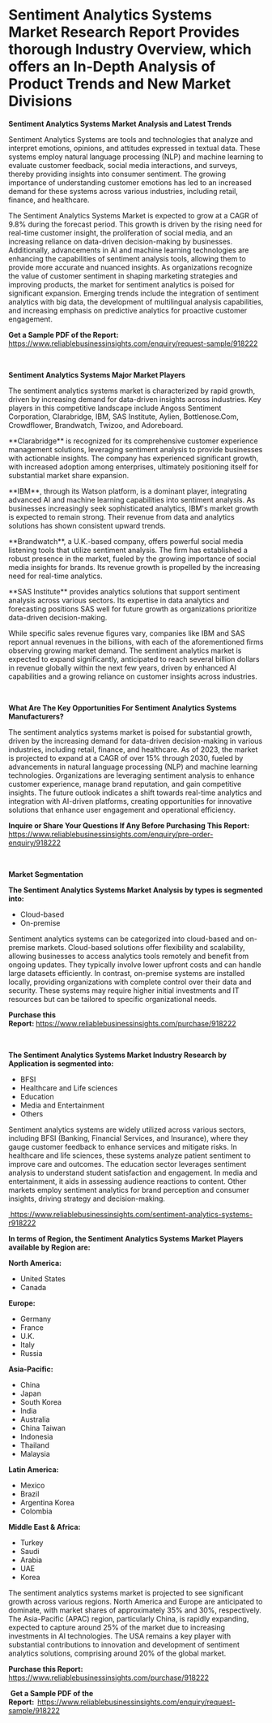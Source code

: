 <p><h1>Sentiment Analytics Systems Market Research Report Provides thorough Industry Overview, which offers an In-Depth Analysis of Product Trends and New Market Divisions</h1></p><p><strong>Sentiment Analytics Systems Market Analysis and Latest Trends</strong></p>
<p><p>Sentiment Analytics Systems are tools and technologies that analyze and interpret emotions, opinions, and attitudes expressed in textual data. These systems employ natural language processing (NLP) and machine learning to evaluate customer feedback, social media interactions, and surveys, thereby providing insights into consumer sentiment. The growing importance of understanding customer emotions has led to an increased demand for these systems across various industries, including retail, finance, and healthcare.</p><p>The Sentiment Analytics Systems Market is expected to grow at a CAGR of 9.8% during the forecast period. This growth is driven by the rising need for real-time customer insight, the proliferation of social media, and an increasing reliance on data-driven decision-making by businesses. Additionally, advancements in AI and machine learning technologies are enhancing the capabilities of sentiment analysis tools, allowing them to provide more accurate and nuanced insights. As organizations recognize the value of customer sentiment in shaping marketing strategies and improving products, the market for sentiment analytics is poised for significant expansion. Emerging trends include the integration of sentiment analytics with big data, the development of multilingual analysis capabilities, and increasing emphasis on predictive analytics for proactive customer engagement.</p></p>
<p><strong>Get a Sample PDF of the Report:&nbsp;</strong> <a href="https://www.reliablebusinessinsights.com/enquiry/request-sample/918222?utm_campaign=2753&utm_medium=2&utm_source=Github&utm_content=ia&utm_term=18042025&utm_id=sentiment-analytics-systems">https://www.reliablebusinessinsights.com/enquiry/request-sample/918222</a></p>
<p>&nbsp;</p>
<p><strong>Sentiment Analytics Systems Major Market Players</strong></p>
<p><p>The sentiment analytics systems market is characterized by rapid growth, driven by increasing demand for data-driven insights across industries. Key players in this competitive landscape include Angoss Sentiment Corporation, Clarabridge, IBM, SAS Institute, Aylien, Bottlenose.Com, Crowdflower, Brandwatch, Twizoo, and Adoreboard.</p><p>**Clarabridge** is recognized for its comprehensive customer experience management solutions, leveraging sentiment analysis to provide businesses with actionable insights. The company has experienced significant growth, with increased adoption among enterprises, ultimately positioning itself for substantial market share expansion.</p><p>**IBM**, through its Watson platform, is a dominant player, integrating advanced AI and machine learning capabilities into sentiment analysis. As businesses increasingly seek sophisticated analytics, IBM's market growth is expected to remain strong. Their revenue from data and analytics solutions has shown consistent upward trends.</p><p>**Brandwatch**, a U.K.-based company, offers powerful social media listening tools that utilize sentiment analysis. The firm has established a robust presence in the market, fueled by the growing importance of social media insights for brands. Its revenue growth is propelled by the increasing need for real-time analytics.</p><p>**SAS Institute** provides analytics solutions that support sentiment analysis across various sectors. Its expertise in data analytics and forecasting positions SAS well for future growth as organizations prioritize data-driven decision-making.</p><p>While specific sales revenue figures vary, companies like IBM and SAS report annual revenues in the billions, with each of the aforementioned firms observing growing market demand. The sentiment analytics market is expected to expand significantly, anticipated to reach several billion dollars in revenue globally within the next few years, driven by enhanced AI capabilities and a growing reliance on customer insights across industries.</p></p>
<p>&nbsp;</p>
<p><strong>What Are The Key Opportunities For Sentiment Analytics Systems Manufacturers?</strong></p>
<p><p>The sentiment analytics systems market is poised for substantial growth, driven by the increasing demand for data-driven decision-making in various industries, including retail, finance, and healthcare. As of 2023, the market is projected to expand at a CAGR of over 15% through 2030, fueled by advancements in natural language processing (NLP) and machine learning technologies. Organizations are leveraging sentiment analysis to enhance customer experience, manage brand reputation, and gain competitive insights. The future outlook indicates a shift towards real-time analytics and integration with AI-driven platforms, creating opportunities for innovative solutions that enhance user engagement and operational efficiency.</p></p>
<p><strong>Inquire or Share Your Questions If Any Before Purchasing This Report:</strong> <a href="https://www.reliablebusinessinsights.com/enquiry/pre-order-enquiry/918222?utm_campaign=2753&utm_medium=2&utm_source=Github&utm_content=ia&utm_term=18042025&utm_id=sentiment-analytics-systems">https://www.reliablebusinessinsights.com/enquiry/pre-order-enquiry/918222</a></p>
<p>&nbsp;</p>
<p><strong>Market Segmentation</strong></p>
<p><strong>The Sentiment Analytics Systems Market Analysis by types is segmented into:</strong></p>
<p><ul><li>Cloud-based</li><li>On-premise</li></ul></p>
<p><p>Sentiment analytics systems can be categorized into cloud-based and on-premise markets. Cloud-based solutions offer flexibility and scalability, allowing businesses to access analytics tools remotely and benefit from ongoing updates. They typically involve lower upfront costs and can handle large datasets efficiently. In contrast, on-premise systems are installed locally, providing organizations with complete control over their data and security. These systems may require higher initial investments and IT resources but can be tailored to specific organizational needs.</p></p>
<p><strong>Purchase this Report:&nbsp;</strong><a href="https://www.reliablebusinessinsights.com/purchase/918222?utm_campaign=2753&utm_medium=2&utm_source=Github&utm_content=ia&utm_term=18042025&utm_id=sentiment-analytics-systems">https://www.reliablebusinessinsights.com/purchase/918222</a></p>
<p>&nbsp;</p>
<p><strong>The Sentiment Analytics Systems Market Industry Research by Application is segmented into:</strong></p>
<p><ul><li>BFSI</li><li>Healthcare and Life sciences</li><li>Education</li><li>Media and Entertainment</li><li>Others</li></ul></p>
<p><p>Sentiment analytics systems are widely utilized across various sectors, including BFSI (Banking, Financial Services, and Insurance), where they gauge customer feedback to enhance services and mitigate risks. In healthcare and life sciences, these systems analyze patient sentiment to improve care and outcomes. The education sector leverages sentiment analysis to understand student satisfaction and engagement. In media and entertainment, it aids in assessing audience reactions to content. Other markets employ sentiment analytics for brand perception and consumer insights, driving strategy and decision-making.</p></p>
<p><a href="https://www.reliablebusinessinsights.com/sentiment-analytics-systems-r918222?utm_campaign=2753&utm_medium=2&utm_source=Github&utm_content=ia&utm_term=18042025&utm_id=sentiment-analytics-systems">&nbsp;https://www.reliablebusinessinsights.com/sentiment-analytics-systems-r918222</a></p>
<p><strong>In terms of Region, the Sentiment Analytics Systems Market Players available by Region are:</strong></p>
<p>
    <p> <strong> North America: </strong>
        <ul>
            <li>United States</li>
            <li>Canada</li>
        </ul>
        </p> 
    <p> <strong> Europe: </strong>
        <ul>
            <li>Germany</li>
            <li>France</li>
            <li>U.K.</li>
            <li>Italy</li>
            <li>Russia</li>
        </ul>
        </p> 
    <p> <strong> Asia-Pacific: </strong>
        <ul>
            <li>China</li>
            <li>Japan</li>
            <li>South Korea</li>
            <li>India</li>
            <li>Australia</li>
            <li>China Taiwan</li>
            <li>Indonesia</li>
            <li>Thailand</li>
            <li>Malaysia</li>
        </ul>
        </p> 
    <p> <strong> Latin America: </strong>
        <ul>
            <li>Mexico</li>
            <li>Brazil</li>
            <li>Argentina Korea</li>
            <li>Colombia</li>
        </ul>
        </p> 
    <p> <strong> Middle East & Africa: </strong>
        <ul>
            <li>Turkey</li>
            <li>Saudi</li>
            <li>Arabia</li>
            <li>UAE</li>
            <li>Korea</li>
        </ul>
    </p>
    </p>
<p><p>The sentiment analytics systems market is projected to see significant growth across various regions. North America and Europe are anticipated to dominate, with market shares of approximately 35% and 30%, respectively. The Asia-Pacific (APAC) region, particularly China, is rapidly expanding, expected to capture around 25% of the market due to increasing investments in AI technologies. The USA remains a key player with substantial contributions to innovation and development of sentiment analytics solutions, comprising around 20% of the global market.</p></p>
<p><strong>Purchase this Report: </strong><a href="https://www.reliablebusinessinsights.com/purchase/918222?utm_campaign=2753&utm_medium=2&utm_source=Github&utm_content=ia&utm_term=18042025&utm_id=sentiment-analytics-systems">https://www.reliablebusinessinsights.com/purchase/918222</a></p>
<p>&nbsp;<strong>Get a Sample PDF of the Report:&nbsp;&nbsp;</strong><a href="https://www.reliablebusinessinsights.com/enquiry/request-sample/918222?utm_campaign=2753&utm_medium=2&utm_source=Github&utm_content=ia&utm_term=18042025&utm_id=sentiment-analytics-systems">https://www.reliablebusinessinsights.com/enquiry/request-sample/918222</a></p>
<p><strong></strong></p>
<p><p></p><p></p><p></p></p>